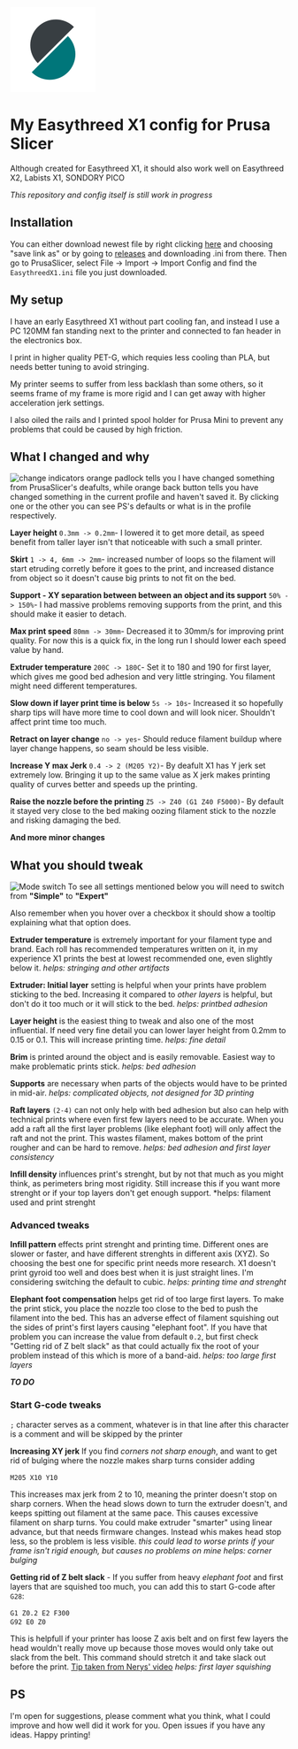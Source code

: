 ![PrusaSlicer logo](https://github.com/prusa3d/PrusaSlicer/raw/master/resources/icons/PrusaSlicer.png)

# My Easythreed X1 config for Prusa Slicer
Although created for Easythreed X1, it should also work well on Easythreed X2, Labists X1, SONDORY PICO

*This repository and config itself is still work in progress*

## Installation
You can either download newest file by right clicking [here](https://raw.githubusercontent.com/JacekJagosz/Easythreed-X1-PrusaSlicer-config/master/EasythreedX1.ini) and choosing "save link as" or by going to [releases](https://github.com/JacekJagosz/Easythreed-X1-PrusaSlicer-config/releases) and downloading .ini from there.
Then go to PrusaSlicer, select File -> Import -> Import Config and find the `EasythreedX1.ini` file you just downloaded.

## My setup
I have an early Easythreed X1 without part cooling fan, and instead I use a PC 120MM fan standing next to the printer and connected to fan header in the electronics box.

I print in higher quality PET-G, which requies less cooling than PLA, but needs better tuning to avoid stringing.

My printer seems to suffer from less backlash than some others, so it seems frame of my frame is more rigid and I can get away with higher acceleration jerk settings.

I also oiled the rails and I printed spool holder for Prusa Mini to prevent any problems that could be caused by high friction.

## What I changed and why

![change indicators](https://user-images.githubusercontent.com/28653965/94260450-7da99400-ff30-11ea-8a84-9109ff72eb5a.png) orange padlock tells you I have changed something from PrusaSlicer's deafults, while orange back button tells you have changed something in the current profile and haven't saved it. By clicking one or the other you can see PS's defaults or what is in the profile respectively.

**Layer height** `0.3mm -> 0.2mm`- I lowered it to get more detail, as speed benefit from taller layer isn't that noticeable with such a small printer.

**Skirt** `1 -> 4, 6mm -> 2mm`- increased number of loops so the filament will start etruding corretly before it goes to the print, and increased distance from object so it doesn't cause big prints to not fit on the bed.

**Support - XY separation between between an object and its support** `50% -> 150%`- I had massive problems removing supports from the print, and this should make it easier to detach.

**Max print speed** `80mm -> 30mm`- Decreased it to 30mm/s for improving print quality. For now this is a quick fix, in the long run I should lower each speed value by hand.

**Extruder temperature** `200C -> 180C`- Set it to 180 and 190 for first layer, which gives me good bed adhesion and very little stringing. You filament might need different temperatures.

**Slow down if layer print time is below** `5s -> 10s`- Increased it so hopefully sharp tips will have more time to cool down and will look nicer. Shouldn't affect print time too much.

**Retract on layer change** `no -> yes`- Should reduce filament buildup where layer change happens, so seam should be less visible.

**Increase Y max Jerk** `0.4 -> 2 (M205 Y2)`- By deafult X1 has Y jerk set extremely low. Bringing it up to the same value as X jerk makes printing quality of curves better and speeds up the printing.

**Raise the nozzle before the printing** `Z5 -> Z40 (G1 Z40 F5000)`- By default it stayed very close to the bed making oozing filament stick to the nozzle and risking damaging the bed.

**And more minor changes**

## What you should tweak
![Mode switch](https://user-images.githubusercontent.com/28653965/94261311-ef361200-ff31-11ea-838e-6a9f6e857373.png) To see all settings mentioned below you will need to switch from **"Simple"** to **"Expert"**

Also remember when you hover over a checkbox it should show a tooltip explaining what that option does.

**Extruder temperature** is extremely important for your filament type and brand. Each roll has recommended temperatures written on it, in my experience X1 prints the best at lowest recommended one, even slightly below it. *helps: stringing and other artifacts*

**Extruder: Initial layer** setting is helpful when your prints have problem sticking to the bed. Increasing it compared to *other layers* is helpful, but don't do it too much or it will stick to the bed. *helps: printbed adhesion*

**Layer height** is the easiest thing to tweak and also one of the most influential. If need very fine detail you can lower layer height from 0.2mm to 0.15 or 0.1. This will increase printing time. *helps: fine detail*

**Brim** is printed around the object and is easily removable. Easiest way to make problematic prints stick. *helps: bed adhesion*

**Supports** are necessary when parts of the objects would have to be printed in mid-air. *helps: complicated objects, not designed for 3D printing*

**Raft layers** `(2-4)` can not only help with bed adhesion but also can help with technical prints where even first few layers need to be accurate. When you add a raft all the first layer problems (like elephant foot) will only affect the raft and not the print. This wastes filament, makes bottom of the print rougher and can be hard to remove. *helps: bed adhesion and first layer consistency*

**Infill density** influences print's strenght, but by not that much as you might think, as perimeters bring most rigidity. Still increase this if you want more strenght or if your top layers don't get enough support. *helps: filament used and print strenght

### Advanced tweaks

**Infill pattern** effects print strenght and printing time. Different ones are slower or faster, and have different strenghts in different axis (XYZ). So choosing the best one for specific print needs more research. X1 doesn't print gyroid too well and does best when it is just straight lines. I'm considering switching the default to cubic. *helps: printing time and strenght*

**Elephant foot compensation** helps get rid of too large first layers. To make the print stick, you place the nozzle too close to the bed to push the filament into the bed. This has an adverse effect of filament squishing out the sides of print's first layers causing "elephant foot". If you have that problem you can increase the value from default `0.2`, but first check "Getting rid of Z belt slack" as that could actually fix the root of your problem instead of this which is more of a band-aid. *helps: too large first layers*

***TO DO***

### Start G-code tweaks
`;` character serves as a comment, whatever is in that line after this character is a comment and will be skipped by the printer

**Increasing XY jerk** If you find *corners not sharp enough*, and want to get rid of bulging where the nozzle makes sharp turns consider adding
```
M205 X10 Y10
```
This increases max jerk from 2 to 10, meaning the printer doesn't stop on sharp corners. 
When the head slows down to turn the extruder doesn't, and keeps spitting out filament at the same pace. This causes excessive filament on sharp turns. 
You could make extruder "smarter" using linear advance, but that needs firmware changes. Instead whis makes head stop less, so the problem is less visible.
*this could lead to worse prints if your frame isn't rigid enough, but causes no problems on mine* *helps: corner bulging*



**Getting rid of Z belt slack** - If you suffer from heavy *elephant foot* and first layers that are squished too much, you can add this to start G-code after `G28`:
```
G1 Z0.2 E2 F300
G92 E0 Z0
```
This is helpfull if your printer has loose Z axis belt and on first few layers the head wouldn't really move up because those moves would only take out slack from the belt. This command should stretch it and take slack out before the print. [Tip taken from Nerys' video](https://www.youtube.com/watch?v=IyCipO-2HYU) *helps: first layer squishing*

## PS
I'm open for suggestions, please comment what you think, what I could improve and how well did it work for you. Open issues if you have any ideas.
Happy printing!

